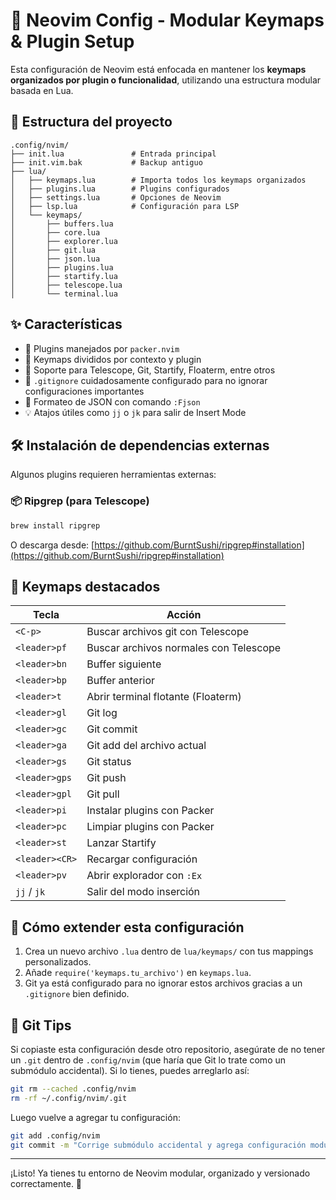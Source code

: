 # 🧠 Neovim Config - Modular Keymaps & Plugin Setup

Esta configuración de Neovim está enfocada en mantener los **keymaps organizados por plugin o funcionalidad**, utilizando una estructura modular basada en Lua.

## 📁 Estructura del proyecto

```
.config/nvim/
├── init.lua               # Entrada principal
├── init.vim.bak           # Backup antiguo
├── lua/
│   ├── keymaps.lua        # Importa todos los keymaps organizados
│   ├── plugins.lua        # Plugins configurados
│   ├── settings.lua       # Opciones de Neovim
│   ├── lsp.lua            # Configuración para LSP
│   └── keymaps/
│       ├── buffers.lua
│       ├── core.lua
│       ├── explorer.lua
│       ├── git.lua
│       ├── json.lua
│       ├── plugins.lua
│       ├── startify.lua
│       ├── telescope.lua
│       └── terminal.lua
```

## ✨ Características

- 🔌 Plugins manejados por `packer.nvim`
- 📁 Keymaps divididos por contexto y plugin
- 🚀 Soporte para Telescope, Git, Startify, Floaterm, entre otros
- 🧹 `.gitignore` cuidadosamente configurado para no ignorar configuraciones importantes
- 📜 Formateo de JSON con comando `:Fjson`
- 💡 Atajos útiles como `jj` o `jk` para salir de Insert Mode

## 🛠️ Instalación de dependencias externas

Algunos plugins requieren herramientas externas:

### 📦 Ripgrep (para Telescope)

```bash
brew install ripgrep
```

O descarga desde: [https://github.com/BurntSushi/ripgrep#installation](https://github.com/BurntSushi/ripgrep#installation)

## 📌 Keymaps destacados

| Tecla           | Acción                                 |
|----------------|----------------------------------------|
| `<C-p>`         | Buscar archivos git con Telescope      |
| `<leader>pf`    | Buscar archivos normales con Telescope |
| `<leader>bn`    | Buffer siguiente                       |
| `<leader>bp`    | Buffer anterior                        |
| `<leader>t`     | Abrir terminal flotante (Floaterm)     |
| `<leader>gl`    | Git log                                |
| `<leader>gc`    | Git commit                             |
| `<leader>ga`    | Git add del archivo actual             |
| `<leader>gs`    | Git status                             |
| `<leader>gps`   | Git push                               |
| `<leader>gpl`   | Git pull                               |
| `<leader>pi`    | Instalar plugins con Packer            |
| `<leader>pc`    | Limpiar plugins con Packer             |
| `<leader>st`    | Lanzar Startify                        |
| `<leader><CR>`  | Recargar configuración                 |
| `<leader>pv`    | Abrir explorador con `:Ex`             |
| `jj` / `jk`     | Salir del modo inserción               |

## 🧠 Cómo extender esta configuración

1. Crea un nuevo archivo `.lua` dentro de `lua/keymaps/` con tus mappings personalizados.
2. Añade `require('keymaps.tu_archivo')` en `keymaps.lua`.
3. Git ya está configurado para no ignorar estos archivos gracias a un `.gitignore` bien definido.

## 🧼 Git Tips

Si copiaste esta configuración desde otro repositorio, asegúrate de no tener un `.git` dentro de `.config/nvim` (que haría que Git lo trate como un submódulo accidental). Si lo tienes, puedes arreglarlo así:

```bash
git rm --cached .config/nvim
rm -rf ~/.config/nvim/.git
```

Luego vuelve a agregar tu configuración:

```bash
git add .config/nvim
git commit -m "Corrige submódulo accidental y agrega configuración modular"
```

---

¡Listo! Ya tienes tu entorno de Neovim modular, organizado y versionado correctamente. 🚀

